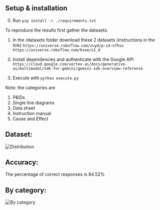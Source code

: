 
## Setup & installation
0. Run ```pip install -r ./requirements.txt```

To reproduce the results first gather the datasets:

1. In the /datasets folder download these 2 datasets (instructions in the link)
```https://universe.roboflow.com/zuyd/p-id-n7hsv```
```https://universe.roboflow.com/bsee/s1_d```

1. Install dependencies and authenticate with the Google API 
   ```https://cloud.google.com/vertex-ai/docs/generative-ai/multimodal/sdk-for-gemini/gemini-sdk-overview-reference```

3. Execute with ```python execute.py```

Note: the categories are

1. P&IDs
2. Single line diagrams
3. Data sheet
4. Instruction manual
5. Cause and Effect


## Dataset:

![Distribution](distribution.png "Distribution")

## Accuracy:

The percentage of correct responses is 84.52%

## By category:
![By category](correct_by_class.png "By category")
